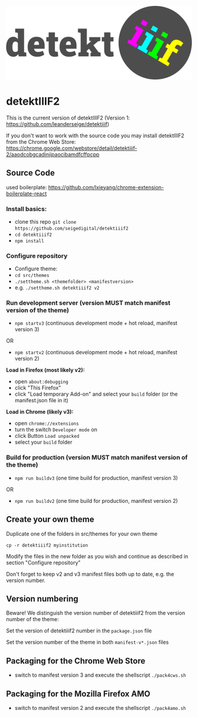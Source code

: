 ![](src/themes/detektiiif2/images/logo-2048.png)

# detektIIIF2

This is the current version of detektIIIF2 (Version 1: https://github.com/leanderseige/detektiiif)

If you don't want to work with the source code you may install detektIIIF2 from the Chrome Web Store: https://chrome.google.com/webstore/detail/detektiiif-2/aaodcobgcadinjipaocibamdfcffpcpp

## Source Code

used boilerplate: https://github.com/lxieyang/chrome-extension-boilerplate-react

### Install basics:
* clone this repo ```git clone https://github.com/seigedigital/detektiiif2```
* ```cd detektiiif2```
* ```npm install```

### Configure repository

* Configure theme:
* ```cd src/themes```
* ```./settheme.sh <themefolder> <manifestversion>```
* e.g. ```./settheme.sh detektiiif2 v2```

### Run development server (version MUST match manifest version of the theme)

* ```npm startv3``` (continuous development mode + hot reload, manifest version 3)

OR

* ```npm startv2``` (continuous development mode + hot reload, manifest version 2)

__Load in Firefox (most likely v2):__
* open `about:debugging`
* click "This Firefox"
* click "Load temporary Add-on" and select your `build` folder (or the manifest.json file in it)

__Load in Chrome (likely v3):__
* open `chrome://extensions`
* turn the switch `Developer mode` on
* click Button `Load unpacked`
* select your `build` folder


### Build for production (version MUST match manifest version of the theme)

* ```npm run buildv3``` (one time build for production, manifest version 3)

OR

* ```npm run buildv2``` (one time build for production, manifest version 2)


## Create your own theme

Duplicate one of the folders in src/themes for your own theme
```
cp -r detektiiif2 myinstitution
```
Modify the files in the new folder as you wish and continue as described in section "Configure repository"

Don't forget to keep v2 and v3 manifest files both up to date, e.g. the version number.

## Version numbering

Beware! We distinguish the version number of detektiiif2 from the version number of the theme:

Set the version of detektiiif2 number in the ```package.json``` file

Set the version number of the theme in both ```manifest-v*.json``` files

## Packaging for the Chrome Web Store

* switch to manifest version 3 and execute the shellscript ```./pack4cws.sh```

## Packaging for the Mozilla Firefox AMO

* switch to manifest version 2 and execute the shellscript ```./pack4amo.sh```
